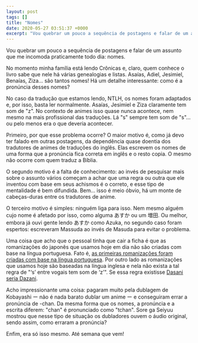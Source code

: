 ```yaml
---
layout: post
tags: []
title: "Nomes"
date: 2020-05-27 03:51:37 +0000
excerpt: "Vou quebrar um pouco a sequência de postagens e falar de um assunto que me incomoda praticamente todo dia: nomes.  No momento minha família..."
---
```


Vou quebrar um pouco a sequência de postagens e falar de um assunto que me incomoda praticamente todo dia: nomes.

No momento minha família está lendo Crônicas e, claro, quem conhece o livro sabe que nele há várias genealogias e listas. Asaías, Adiel, Jesimiel, Benaías, Ziza… são tantos nomes! Há um detalhe interessante: como é a pronúncia desses nomes?

No caso da tradução que estamos lendo, NTLH, os nomes foram adaptados e, por isso, basta ler normalmente. Asaías, Jesimiel e Ziza claramente tem som de "z". No contexto de animes isso quase nunca acontece, nem mesmo na mais profissional das traduções. Lá "s" sempre tem som de "s"… ou pelo menos era o que deveria acontecer.

Primeiro, por que esse problema ocorre? O maior motivo é, como já devo ter falado em outras postagens, da dependência quase doentia dos tradutores de animes de traduções do inglês. Elas escrevem os nomes de uma forma que a pronúncia fica correta em inglês e o resto copia. O mesmo não ocorre com quem traduz a Bíblia.

O segundo motivo é a falta de conhecimento: ao invés de pesquisar mais sobre o assunto vários começam a achar que uma regra ou outra que ele inventou com base em seus achismos é o correto, e esse tipo de mentalidade é bem difundida. Bem… isso é meio óbvio, há um monte de cabeças-duras entre os tradutores de anime.

O terceiro motivo é simples: ninguém liga para isso. Nem mesmo alguém cujo nome é afetado por isso, como alguma あすか ou um 増田. Ou melhor, embora já ouvi gente lendo あすか como Azuka, no segundo caso foram espertos: escreveram Massuda ao invés de Masuda para evitar o problema.

Uma coisa que acho que o pessoal tinha que cair a ficha é que as romanizações do japonês que usamos hoje em dia não são criadas com base na língua portuguesa. Fato é, [as primeiras romanizações foram criadas com base na língua portuguesa](https://pt.wikipedia.org/wiki/Romaniza%C3%A7%C3%A3o_do_japon%C3%AAs#Sistemas_modernos). Por outro lado as romanizações que usamos hoje são baseadas na língua inglesa e nela não exista a tal regra de "‘s’ entre vogais tem som de ‘z’". Se essa regra existisse [Dasani seria Dazani](https://www.youtube.com/watch?v=c6VhcpwFZJM).

Acho impressionante uma coisa: pagaram muito pela dublagem de Kobayashi ー não é nada barato dublar um anime ー e conseguiram errar a pronúncia de -chan. Da mesma forma que os nomes, a pronúncia e a escrita diferem: "chan" é pronunciado como "tchan". Sore ga Seiyuu mostrou que nesse tipo de situação os dubladores ouvem o áudio original, sendo assim, como erraram a pronúncia?

Enfim, era só isso mesmo. Até semana que vem!